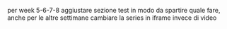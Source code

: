 per week 5-6-7-8
aggiustare sezione test in modo da spartire quale fare, anche per le altre settimane
cambiare la series in iframe invece di video
